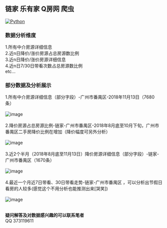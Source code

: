 ## 链家 乐有家 Q房网 爬虫<br>
[![Python](https://img.shields.io/badge/Python-3.6%2B-brightgreen.svg)](https://www.python.org)<br>

### 数据分析维度<br>
1.所有中介房源详细信息<br>
2.近n日降价/涨价房源占总房源数比例<br>
3.近n日降价/涨价房源详细信息<br>
4.近n日7/30日带看次数占总房源数比例<br>
etc...<br>
### 部分数据及分析展示<br>
1.所有中介房源详细信息（部分字段）-广州市番禺区-2018年11月13日（7680条）<br>
<br>
![image](https://github.com/roytian1217/apartment/blob/master/screenshots/apt-all.png)<br>
<br>
2.降价房源占总房源比例-链家-广州市番禺区-2018年8月底至10月下旬，广州市番禺区二手房降价比例在增加（降价幅度可另外分析）<br>
<br>
![image](https://github.com/roytian1217/apartment/blob/master/screenshots/price-down-rate.png)<br>
<br>
3.近2个半月（2018年8月底至11月13日）降价房源详细信息（部分字段）-链家-广州市番禺区（1670条）<br>
<br>
![image](https://github.com/roytian1217/apartment/blob/master/screenshots/price-down-lianjia.png)<br>
<br>
4.最近一个月近7日带看、30日带看走势-链家-广州市番禺区 ，可以分析出节假日看房的人较多(感觉这个不用分析也能推测出来[哭笑])<br>
<br>
![image](https://github.com/roytian1217/apartment/blob/master/screenshots/check-rate.png)<br>
<br>

**疑问解答及对数据感兴趣的可以联系笔者**<br>
QQ 373119611